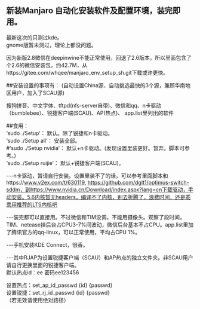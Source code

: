 ## 新装Manjaro 自动化安装软件及配置环境，装完即用。
最新这次的只测过kde。<br>
gnome版暂未测过，理论上都没问题。<br>

因为新版2.8微信在deepinwine不能正常使用，回退了2.6版本，所以里面包含了个2.6的微信安装包，约42.7M，从https://gitee.com/whqee/manjaro_env_setup_sh.git下载或许更快。

##安装设置的事项有： (自动设置China源、自动挑选最快的3个源，兼顾华南地区用户，加入了SCAU源)

搜狗拼音、中文字体、tftpd(nfs-server自带)、微信和qq、n卡驱动（bumblebee）、锐捷客户端(SCAU)、AP(热点)、
app.list里列出的软件<br>

##食用：<br>
‘sudo ./Setup’： 默认。除了锐捷和n卡驱动。<br>
‘sudo ./Setup all’： 安装全部。<br>
#‘sudo ./Setup nvidia’： 默认+n卡驱动。(发现设置里装更好。暂弃。脚本可参考。)<br>
‘sudo ./Setup ruijie’： 默认+锐捷客户端(SCAU)。<br>

---n卡驱动，暂请自行安装。设置里装不了的话，可以参考里面脚本和https://www.v2ex.com/t/630119, https://github.com/dglt1/optimus-switch-sddm，到https://www.nvidia.cn/Download/index.aspx?lang=cn下载驱动，手动安装。5.6内核暂无headers，编译不了内核，别去折腾了，浪费时间，还是乖乖用推荐的LTS内核吧

---装完都可以直接用。不过微信和TIM没调，不能用摄像头。观察了段时间，TIM、netease挂后台占CPU3-7%间波动，微信后台基本不占CPU。app.list里加了腾讯官方的qq-linux，可以正常使用，平均占CPU 1%。

---手机安装KDE Connect，很香。

---其中RJAP为设置锐捷客户端（SCAU）和AP热点的独立文件夹。非SCAU用户请自行更换里面的锐捷客户端。<br>
默认热点id：ee 密码ee123456

设置热点：set_ap_id_passwd {id} {passwd}<br>
设置锐捷：set_rj_id_passwd {id} {passwd}<br>
（若无效请使用绝对路径）
